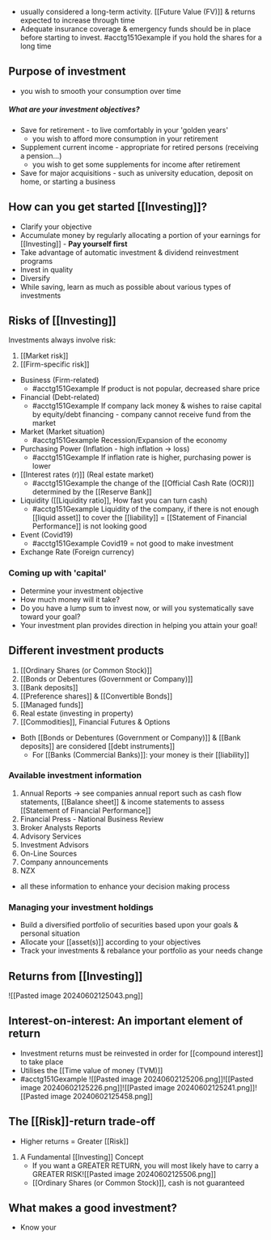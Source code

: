 - usually considered a long-term activity. [[Future Value (FV)]] & returns expected to increase through time
- Adequate insurance coverage & emergency funds should be in place before starting to invest.
#acctg151Gexample if you hold the shares for a long time
## Purpose of investment
- you wish to smooth your consumption over time
##### What are your investment objectives?
- Save for retirement - to live comfortably in your 'golden years'
	- you wish to afford more consumption in your retirement
- Supplement current income - appropriate for retired persons (receiving a pension...)
	- you wish to get some supplements for income after retirement
- Save for major acquisitions - such as university education, deposit on home, or starting a business
## How can you get started [[Investing]]?
- Clarify your objective
- Accumulate money by regularly allocating a portion of your earnings for [[Investing]] - **Pay yourself first**
- Take advantage of automatic investment & dividend reinvestment programs
- Invest in quality
- Diversify
- While saving, learn as much as possible about various types of investments
## Risks of [[Investing]]
Investments always involve risk:
1. [[Market risk]]
2. [[Firm-specific risk]]
- Business (Firm-related)
	- #acctg151Gexample If product is not popular, decreased share price
- Financial (Debt-related)
	- #acctg151Gexample If company lack money & wishes to raise capital by equity/debt financing - company cannot receive fund from the market
- Market (Market situation)
	- #acctg151Gexample Recession/Expansion of the economy
- Purchasing Power (Inflation - high inflation $\rightarrow$ loss)
	- #acctg151Gexample If inflation rate is higher, purchasing power is lower
- [[Interest rates (r)]] (Real estate market)
	- #acctg151Gexample the change of the [[Official Cash Rate (OCR)]] determined by the [[Reserve Bank]]
- Liquidity ([[Liquidity ratio]], How fast you can turn cash)
	- #acctg151Gexample Liquidity of the company, if there is not enough [[liquid asset]] to cover the [[liability]] = [[Statement of Financial Performance]] is not looking good
- Event (Covid19)
	- #acctg151Gexample Covid19 = not good to make investment
- Exchange Rate (Foreign currency)
### Coming up with 'capital'
- Determine your investment objective
- How much money will it take?
- Do you have a lump sum to invest now, or will you systematically save toward your goal?
- Your investment plan provides direction in helping you attain your goal!
## Different investment products
1. [[Ordinary Shares (or Common Stock)]]
2. [[Bonds or Debentures (Government or Company)]]
3. [[Bank deposits]]
4. [[Preference shares]] & [[Convertible Bonds]]
5. [[Managed funds]]
6. Real estate (investing in property)
7. [[Commodities]], Financial Futures & Options
- Both [[Bonds or Debentures (Government or Company)]] & [[Bank deposits]] are considered [[debt instruments]]
	- For [[Banks (Commercial Banks)]]: your money is their [[liability]]
### Available investment information
1. Annual Reports $\rightarrow$ see companies annual report such as cash flow statements, [[Balance sheet]] & income statements to assess [[Statement of Financial Performance]]
2. Financial Press - National Business Review
3. Broker Analysts Reports
4. Advisory Services
5. Investment Advisors
6. On-Line Sources
7. Company announcements
8. NZX
- all these information to enhance your decision making process
### Managing your investment holdings
- Build a diversified portfolio of securities based upon your goals & personal situation
- Allocate your [[asset(s)]] according to your objectives
- Track your investments & rebalance your portfolio as your needs change
## Returns from [[Investing]]
![[Pasted image 20240602125043.png]]
## Interest-on-interest: An important element of return
- Investment returns must be reinvested in order for [[compound interest]] to take place
- Utilises the [[Time value of money (TVM)]]
- #acctg151Gexample ![[Pasted image 20240602125206.png]]![[Pasted image 20240602125226.png]]![[Pasted image 20240602125241.png]]![[Pasted image 20240602125458.png]]
## The [[Risk]]-return trade-off
- Higher returns = Greater [[Risk]]
1. A Fundamental [[Investing]] Concept
	- If you want a GREATER RETURN, you will most likely have to carry a GREATER RISK![[Pasted image 20240602125506.png]]
	- [[Ordinary Shares (or Common Stock)]], cash is not guaranteed
## What makes a good investment?
- Know your 